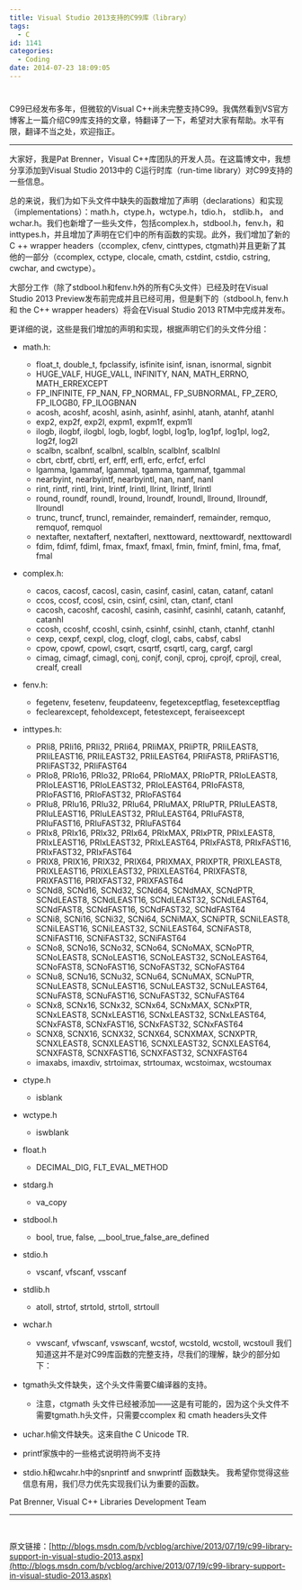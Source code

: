 ```yaml
---
title: Visual Studio 2013支持的C99库（library）
tags:
  - C
id: 1141
categories:
  - Coding
date: 2014-07-23 18:09:05
---
```


# 

C99已经发布多年，但微软的Visual C++尚未完整支持C99。我偶然看到VS官方博客上一篇介绍C99库支持的文章，特翻译了一下，希望对大家有帮助。水平有限，翻译不当之处，欢迎指正。

* * *

大家好，我是Pat Brenner，Visual C++库团队的开发人员。在这篇博文中，我想分享添加到Visual Studio 2013中的 C运行时库（run-time library）对C99支持的一些信息。

总的来说，我们为如下头文件中缺失的函数增加了声明（declarations）和实现（implementations）：math.h，ctype.h，wctype.h，tdio.h， stdlib.h， and wchar.h。我们也新增了一些头文件，包括complex.h，stdbool.h，fenv.h，和 inttypes.h，并且增加了声明在它们中的所有函数的实现。此外，我们增加了新的C ++ wrapper headers（ccomplex, cfenv, cinttypes, ctgmath)并且更新了其他的一部分（ccomplex, cctype, clocale, cmath, cstdint, cstdio, cstring, cwchar, and cwctype）。

大部分工作（除了stdbool.h和fenv.h外的所有C头文件）已经及时在Visual Studio 2013 Preview发布前完成并且已经可用，但是剩下的（stdbool.h, fenv.h 和 the C++ wrapper headers）将会在Visual Studio 2013 RTM中完成并发布。

更详细的说，这些是我们增加的声明和实现，根据声明它们的头文件分组：

*   math.h:

    *   float_t, double_t, fpclassify, isfinite isinf, isnan, isnormal, signbit
    *   HUGE_VALF, HUGE_VALL, INFINITY, NAN, MATH_ERRNO, MATH_ERREXCEPT
    *   FP_INFINITE, FP_NAN, FP_NORMAL, FP_SUBNORMAL, FP_ZERO, FP_ILOGB0, FP_ILOGBNAN
    *   acosh, acoshf, acoshl, asinh, asinhf, asinhl, atanh, atanhf, atanhl
    *   exp2, exp2f, exp2l, expm1, expm1f, expm1l
    *   ilogb, ilogbf, ilogbl, logb, logbf, logbl, log1p, log1pf, log1pl, log2, log2f, log2l
    *   scalbn, scalbnf, scalbnl, scalbln, scalblnf, scalblnl
    *   cbrt, cbrtf, cbrtl, erf, erff, erfl, erfc, erfcf, erfcl
    *   lgamma, lgammaf, lgammal, tgamma, tgammaf, tgammal
    *   nearbyint, nearbyintf, nearbyintl, nan, nanf, nanl
    *   rint, rintf, rintl, lrint, lrintf, lrintl, llrint, llrintf, llrintl
    *   round, roundf, roundl, lround, lroundf, lroundl, llround, llroundf, llroundl
    *   trunc, truncf, truncl, remainder, remainderf, remainder, remquo, remquof, remquol
    *   nextafter, nextafterf, nextafterl, nexttoward, nexttowardf, nexttowardl
    *   fdim, fdimf, fdiml, fmax, fmaxf, fmaxl, fmin, fminf, fminl, fma, fmaf, fmal

*   complex.h:

    *   cacos, cacosf, cacosl, casin, casinf, casinl, catan, catanf, catanl
    *   ccos, ccosf, ccosl, csin, csinf, csinl, ctan, ctanf, ctanl
    *   cacosh, cacoshf, cacoshl, casinh, casinhf, casinhl, catanh, catanhf, catanhl
    *   ccosh, ccoshf, ccoshl, csinh, csinhf, csinhl, ctanh, ctanhf, ctanhl
    *   cexp, cexpf, cexpl, clog, clogf, clogl, cabs, cabsf, cabsl
    *   cpow, cpowf, cpowl, csqrt, csqrtf, csqrtl, carg, cargf, cargl
    *   cimag, cimagf, cimagl, conj, conjf, conjl, cproj, cprojf, cprojl, creal, crealf, creall

*   fenv.h:

    *   fegetenv, fesetenv, feupdateenv, fegetexceptflag, fesetexceptflag
    *   feclearexcept, feholdexcept, fetestexcept, feraiseexcept

*   inttypes.h:

    *   PRIi8, PRIi16, PRIi32, PRIi64, PRIiMAX, PRIiPTR, PRIiLEAST8, PRIiLEAST16, PRIiLEAST32, PRIiLEAST64, PRIiFAST8, PRIiFAST16, PRIiFAST32, PRIiFAST64
    *   PRIo8, PRIo16, PRIo32, PRIo64, PRIoMAX, PRIoPTR, PRIoLEAST8, PRIoLEAST16, PRIoLEAST32, PRIoLEAST64, PRIoFAST8, PRIoFAST16, PRIoFAST32, PRIoFAST64
    *   PRIu8, PRIu16, PRIu32, PRIu64, PRIuMAX, PRIuPTR, PRIuLEAST8, PRIuLEAST16, PRIuLEAST32, PRIuLEAST64, PRIuFAST8, PRIuFAST16, PRIuFAST32, PRIuFAST64
    *   PRIx8, PRIx16, PRIx32, PRIx64, PRIxMAX, PRIxPTR, PRIxLEAST8, PRIxLEAST16, PRIxLEAST32, PRIxLEAST64, PRIxFAST8, PRIxFAST16, PRIxFAST32, PRIxFAST64
    *   PRIX8, PRIX16, PRIX32, PRIX64, PRIXMAX, PRIXPTR, PRIXLEAST8, PRIXLEAST16, PRIXLEAST32, PRIXLEAST64, PRIXFAST8, PRIXFAST16, PRIXFAST32, PRIXFAST64
    *   SCNd8, SCNd16, SCNd32, SCNd64, SCNdMAX, SCNdPTR, SCNdLEAST8, SCNdLEAST16, SCNdLEAST32, SCNdLEAST64, SCNdFAST8, SCNdFAST16, SCNdFAST32, SCNdFAST64
    *   SCNi8, SCNi16, SCNi32, SCNi64, SCNiMAX, SCNiPTR, SCNiLEAST8, SCNiLEAST16, SCNiLEAST32, SCNiLEAST64, SCNiFAST8, SCNiFAST16, SCNiFAST32, SCNiFAST64
    *   SCNo8, SCNo16, SCNo32, SCNo64, SCNoMAX, SCNoPTR, SCNoLEAST8, SCNoLEAST16, SCNoLEAST32, SCNoLEAST64, SCNoFAST8, SCNoFAST16, SCNoFAST32, SCNoFAST64
    *   SCNu8, SCNu16, SCNu32, SCNu64, SCNuMAX, SCNuPTR, SCNuLEAST8, SCNuLEAST16, SCNuLEAST32, SCNuLEAST64, SCNuFAST8, SCNuFAST16, SCNuFAST32, SCNuFAST64
    *   SCNx8, SCNx16, SCNx32, SCNx64, SCNxMAX, SCNxPTR, SCNxLEAST8, SCNxLEAST16, SCNxLEAST32, SCNxLEAST64, SCNxFAST8, SCNxFAST16, SCNxFAST32, SCNxFAST64
    *   SCNX8, SCNX16, SCNX32, SCNX64, SCNXMAX, SCNXPTR, SCNXLEAST8, SCNXLEAST16, SCNXLEAST32, SCNXLEAST64, SCNXFAST8, SCNXFAST16, SCNXFAST32, SCNXFAST64
    *   imaxabs, imaxdiv, strtoimax, strtoumax, wcstoimax, wcstoumax

*   ctype.h

    *   isblank

*   wctype.h

    *   iswblank

*   float.h

    *   DECIMAL_DIG, FLT_EVAL_METHOD

*   stdarg.h

    *   va_copy

*   stdbool.h

    *   bool, true, false, __bool_true_false_are_defined

*   stdio.h

    *   vscanf, vfscanf, vsscanf

*   stdlib.h

    *   atoll, strtof, strtold, strtoll, strtoull

*   wchar.h

    *   vwscanf, vfwscanf, vswscanf, wcstof, wcstold, wcstoll, wcstoull
我们知道这并不是对C99库函数的完整支持，尽我们的理解，缺少的部分如下：

*   tgmath头文件缺失，这个头文件需要C编译器的支持。

    *   注意，ctgmath 头文件已经被添加——这是有可能的，因为这个头文件不需要tgmath.h头文件，只需要ccomplex 和 cmath headers头文件

*   uchar.h偷文件缺失。这来自the C Unicode TR.
*   printf家族中的一些格式说明符尚不支持
*   stdio.h和wcahr.h中的snprintf and snwprintf 函数缺失。
我希望你觉得这些信息有用，我们尽力优先实现我们认为重要的函数。

Pat Brenner, Visual C++ Libraries Development Team

* * *

&nbsp;

原文链接：[http://blogs.msdn.com/b/vcblog/archive/2013/07/19/c99-library-support-in-visual-studio-2013.aspx](http://blogs.msdn.com/b/vcblog/archive/2013/07/19/c99-library-support-in-visual-studio-2013.aspx)

&nbsp;